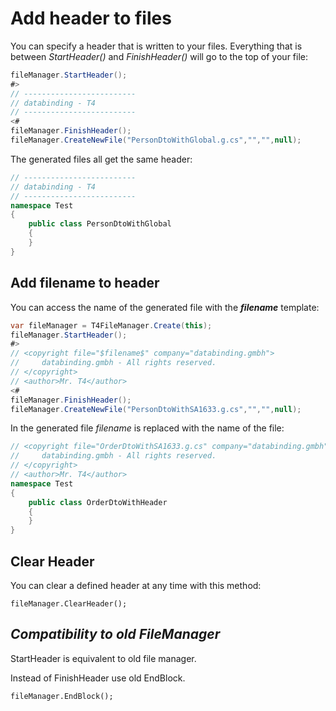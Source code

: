 # Add header to files 

You can specify a header that is written to your files. Everything that is between *StartHeader()* and *FinishHeader()* will go to the top of your file:

```csharp hl_lines="1 7"
fileManager.StartHeader();
#>
// -------------------------
// databinding - T4
// -------------------------
<#
fileManager.FinishHeader();
fileManager.CreateNewFile("PersonDtoWithGlobal.g.cs","","",null);
```



The generated files all get the same header:

```csharp
// -------------------------
// databinding - T4
// -------------------------
namespace Test
{
	public class PersonDtoWithGlobal
	{
	}
}
```



## Add filename to header

You can access the name of the generated file with the **$filename$** template:

``` csharp hl_lines="4"
var fileManager = T4FileManager.Create(this);
fileManager.StartHeader();
#>
// <copyright file="$filename$" company="databinding.gmbh">
//     databinding.gmbh - All rights reserved.
// </copyright>
// <author>Mr. T4</author>
<#
fileManager.FinishHeader();
fileManager.CreateNewFile("PersonDtoWithSA1633.g.cs","","",null);
```



In the generated file $filename$ is replaced with the name of the file:

```c#
// <copyright file="OrderDtoWithSA1633.g.cs" company="databinding.gmbh">
//     databinding.gmbh - All rights reserved.
// </copyright>
// <author>Mr. T4</author>
namespace Test
{
	public class OrderDtoWithHeader
	{
	}
}
```






## Clear Header

You can clear a defined header at any time with this method:

```
fileManager.ClearHeader();
```



## *Compatibility to old FileManager*

StartHeader is equivalent to old file manager.

Instead of FinishHeader use old EndBlock.

```
fileManager.EndBlock();
```

